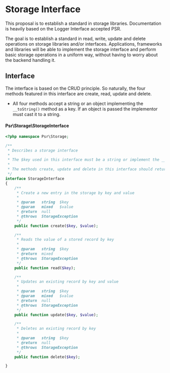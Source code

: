 Storage Interface
================

This proposal is to establish a standard in storage libraries. Documentation is 
heavily based on the Logger Interface accepted PSR.

The goal is to establish a standard in read, write, update and delete operations 
on storage libraries and/or interfaces. Applications, frameworks and libraries 
will be able to implement the storage interface and perform basic storage operations
in a uniform way, without having to worry about the backend handling it.

## Interface
The interface is based on the CRUD principle. So naturally, the four methods featured 
in this interface are create, read, update and delete.

- All four methods accept a string or an object implementing the `__toString()` method 
  as a key. If an object is passed the implementor must cast it to a string.

#### Psr\Storage\StorageInterface
```php
<?php namespace Psr\Storage;

/**
 * Describes a storage interface
 *
 * The $key used in this interface must be a string or implement the __toString() method.
 *
 * The methods create, update and delete in this interface should return null, or raise a StorageException in case of failure
 */
interface StorageInterface
{
    /**
     * Create a new entry in the storage by key and value
     *
     * @param   string  $key
     * @param   mixed   $value
     * @return  null
     * @throws  StorageException
     */
    public function create($key, $value);

    /**
     * Reads the value of a stored record by key
     *
     * @param   string  $key
     * @return  mixed
     * @throws  StorageException
     */
    public function read($key);

    /**
     * Updates an existing record by key and value
     *
     * @param   string  $key
     * @param   mixed   $value
     * @return  null
     * @throws  StorageException
     */
    public function update($key, $value);

    /**
     * Deletes an existing record by key
     *
     * @param   string  $key
     * @return  null
     * @throws  StorageException
     */
    public function delete($key);

}
```
